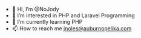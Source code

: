 - 👋 Hi, I’m @NoJody
- 👀 I’m interested in PHP and Laravel Programming
- 🌱 I’m currently learning PHP 
- 📫 How to reach me jnoles@auburnopelika.com

<!---
NoJody/NoJody is a ✨ special ✨ repository because its `README.md` (this file) appears on your GitHub profile.
You can click the Preview link to take a look at your changes.
--->
